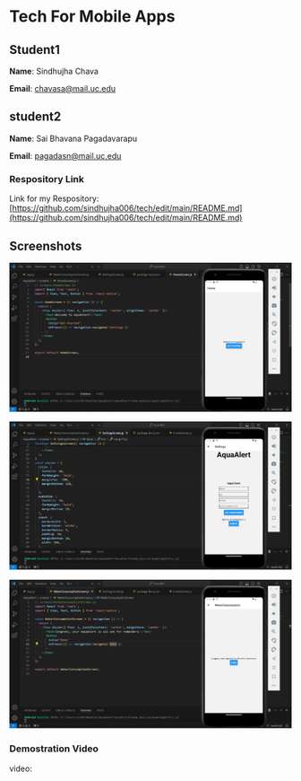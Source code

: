 # Tech For Mobile Apps

## Student1

**Name**: Sindhujha Chava

**Email**: chavasa@mail.uc.edu

## student2

**Name**: Sai Bhavana Pagadavarapu

**Email**: pagadasn@mail.uc.edu

### Respository Link

Link for my Respository:
[https://github.com/sindhujha006/tech/edit/main/README.md](https://github.com/sindhujha006/tech/edit/main/README.md)

## Screenshots

![](images/1.png)

![](images/2.png)

![](images/3.png)



### Demostration Video

video:
[]()

